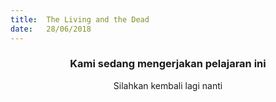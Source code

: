 ```yaml
---
title:  The Living and the Dead
date:   28/06/2018
---
```


### <center>Kami sedang mengerjakan pelajaran ini</center>
<center>Silahkan kembali lagi nanti</center>
